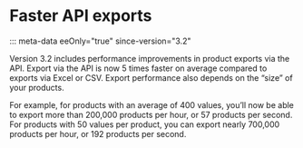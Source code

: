 # Faster API exports
::: meta-data eeOnly="true" since-version="3.2"

Version 3.2 includes performance improvements in product exports via the API. Export via the API is now 5 times faster on average compared to exports via Excel or CSV. Export performance also depends on the “size” of your products. 

For example, for products with an average of 400 values, you’ll now be able to export more than 200,000 products per hour, or 57 products per second. For products with 50 values per product, you can export nearly 700,000 products per hour, or 192 products per second. 
